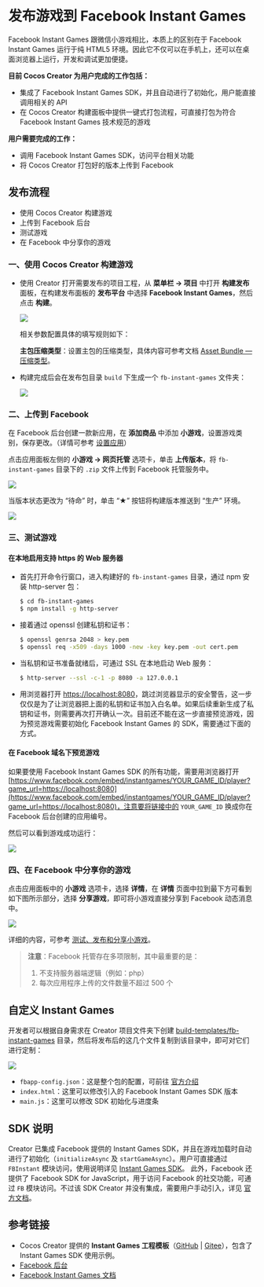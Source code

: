 # 发布游戏到 Facebook Instant Games

Facebook Instant Games 跟微信小游戏相比，本质上的区别在于 Facebook Instant Games 运行于纯 HTML5 环境。因此它不仅可以在手机上，还可以在桌面浏览器上运行，开发和调试更加便捷。

**目前 Cocos Creator 为用户完成的工作包括：**

- 集成了 Facebook Instant Games SDK，并且自动进行了初始化，用户能直接调用相关的 API
- 在 Cocos Creator 构建面板中提供一键式打包流程，可直接打包为符合 Facebook Instant Games 技术规范的游戏

**用户需要完成的工作：**

- 调用 Facebook Instant Games SDK，访问平台相关功能
- 将 Cocos Creator 打包好的版本上传到 Facebook

## 发布流程

- 使用 Cocos Creator 构建游戏
- 上传到 Facebook 后台
- 测试游戏
- 在 Facebook 中分享你的游戏

### 一、使用 Cocos Creator 构建游戏

- 使用 Creator 打开需要发布的项目工程，从 **菜单栏 -> 项目** 中打开 **构建发布** 面板，在构建发布面板的 **发布平台** 中选择 **Facebook Instant Games**，然后点击 **构建**。

  ![](./publish-fb-instant-games/build.png)

  相关参数配置具体的填写规则如下：

  **主包压缩类型**：设置主包的压缩类型，具体内容可参考文档 [Asset Bundle — 压缩类型](../asset-manager/bundle.md#%E5%8E%8B%E7%BC%A9%E7%B1%BB%E5%9E%8B)。

- 构建完成后会在发布包目录 `build` 下生成一个 `fb-instant-games` 文件夹：

  ![](./publish-fb-instant-games/package.png)

### 二、上传到 Facebook

在 Facebook 后台创建一款新应用，在 **添加商品** 中添加 **小游戏**，设置游戏类别，保存更改。（详情可参考 [设置应用](https://developers.facebook.com/docs/games/instant-games/getting-started/quickstart?locale=zh_CN#app-setup)）

点击应用面板左侧的 **小游戏 -> 网页托管** 选项卡，单击 **上传版本**，将 `fb-instant-games` 目录下的 `.zip` 文件上传到 Facebook 托管服务中。

![](./publish-fb-instant-games/upload.png)

当版本状态更改为 “待命” 时，单击 “★” 按钮将构建版本推送到 “生产” 环境。

![](./publish-fb-instant-games/push.png)

### 三、测试游戏

#### 在本地启用支持 https 的 Web 服务器

- 首先打开命令行窗口，进入构建好的 `fb-instant-games` 目录，通过 npm 安装 http-server 包：

  ```bash
  $ cd fb-instant-games
  $ npm install -g http-server
  ```

- 接着通过 openssl 创建私钥和证书：

  ```bash
  $ openssl genrsa 2048 > key.pem
  $ openssl req -x509 -days 1000 -new -key key.pem -out cert.pem
  ```

- 当私钥和证书准备就绪后，可通过 SSL 在本地启动 Web 服务：

  ```bash
  $ http-server --ssl -c-1 -p 8080 -a 127.0.0.1 
  ```

- 用浏览器打开 [https://localhost:8080](https://localhost:8080)，跳过浏览器显示的安全警告，这一步仅仅是为了让浏览器把上面的私钥和证书加入白名单。如果后续重新生成了私钥和证书，则需要再次打开确认一次。目前还不能在这一步直接预览游戏，因为预览游戏需要初始化 Facebook Instant Games 的 SDK，需要通过下面的方式。

#### 在 Facebook 域名下预览游戏

如果要使用 Facebook Instant Games SDK 的所有功能，需要用浏览器打开 [https://www.facebook.com/embed/instantgames/YOUR_GAME_ID/player?game_url=https://localhost:8080](https://www.facebook.com/embed/instantgames/YOUR_GAME_ID/player?game_url=https://localhost:8080)，注意要将链接中的 `YOUR_GAME_ID` 换成你在 Facebook 后台创建的应用编号。

然后可以看到游戏成功运行：

![](./publish-fb-instant-games/game.png)

### 四、在 Facebook 中分享你的游戏

点击应用面板中的 **小游戏** 选项卡，选择 **详情**，在 **详情** 页面中拉到最下方可看到如下图所示部分，选择 **分享游戏**，即可将小游戏直接分享到 Facebook 动态消息中。

![](./publish-fb-instant-games/share.png)

详细的内容，可参考 [测试、发布和分享小游戏](https://developers.facebook.com/docs/games/instant-games/test-publish-share?locale=zh_CN)。

> **注意**：Facebook 托管存在多项限制，其中最重要的是：
>
> 1. 不支持服务器端逻辑（例如：php）
> 2. 每次应用程序上传的文件数量不超过 500 个

## 自定义 Instant Games

开发者可以根据自身需求在 Creator 项目文件夹下创建 [build-templates/fb-instant-games](custom-project-build-template.md) 目录，然后将发布后的这几个文件复制到该目录中，即可对它们进行定制：

![](./publish-fb-instant-games/file.png)

- `fbapp-config.json`：这是整个包的配置，可前往 [官方介绍](https://developers.facebook.com/docs/games/instant-games/bundle-config)
- `index.html`：这里可以修改引入的 Facebook Instant Games SDK 版本
- `main.js`：这里可以修改 SDK 初始化与进度条

## SDK 说明

Creator 已集成 Facebook 提供的 Instant Games SDK，并且在游戏加载时自动进行了初始化（`initializeAsync` 及 `startGameAsync`）。用户可直接通过 `FBInstant` 模块访问，使用说明详见 [Instant Games SDK](https://developers.facebook.com/docs/games/instant-games/sdk)。
此外，Facebook 还提供了 Facebook SDK for JavaScript，用于访问 Facebook 的社交功能，可通过 `FB` 模块访问。不过该 SDK Creator 并没有集成，需要用户手动引入，详见 [官方文档](https://developers.facebook.com/docs/javascript)。

## 参考链接

- Cocos Creator 提供的 **Instant Games 工程模板**（[GitHub](https://github.com/cocos-creator/demo-instant-games) | [Gitee](https://gitee.com/mirrors_cocos-creator/demo-instant-games)），包含了 Instant Games SDK 使用示例。
- [Facebook 后台](https://developers.facebook.com/)
- [Facebook Instant Games 文档](https://developers.facebook.com/docs/games/instant-games?locale=zh_CN)
